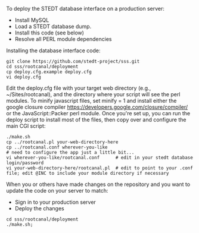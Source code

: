 To deploy the STEDT database interface on a production server:

* Install MySQL
* Load a STEDT database dump.
* Install this code (see below)
* Resolve all PERL module dependencies

Installing the database interface code:

```
git clone https://github.com/stedt-project/sss.git
cd sss/rootcanal/deployment
cp deploy.cfg.example deploy.cfg
vi deploy.cfg
```

Edit the deploy.cfg file with your target web directory (e.g., ~/Sites/rootcanal),
and the directory where your script will see the perl modules.
To minify javascript files, set minify = 1 and install either the google
closure compiler <https://developers.google.com/closure/compiler/>
or the JavaScript::Packer perl module.
Once you're set up, you can run the deploy script to install most of the files,
then copy over and configure the main CGI script:

```
./make.sh
cp ../rootcanal.pl your-web-directory-here
cp ../rootcanal.conf wherever-you-like
# need to configure the app just a little bit...
vi wherever-you-like/rootcanal.conf      # edit in your stedt database login/password
vi your-web-directory-here/rootcanal.pl  # edit to point to your .conf file; edit @INC to include your module directory if necessary
```

When you or others have made changes on the repository and you want to
update the code on your server to match:

* Sign in to your production server
* Deploy the changes

```
cd sss/rootcanal/deployment
./make.sh;
```
